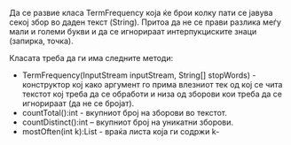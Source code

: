 Да се развие класа TermFrequency која ќе брои колку пати се јавува секој збор во даден текст (String). Притоа да не се прави разлика меѓу мали и големи букви и да се игнорираат интерпукциските знаци (запирка, точка).

Класата треба да ги има следните методи:

* TermFrequency(InputStream inputStream, String[] stopWords) - конструктор кој како аргумент го прима влезниот тек од кој се чита текстот кој треба да се обработи и низа од зборови кои треба да се игнорираат (да не се бројат).
* countTotal():int - вкупниот број на зборови во текстот.
* countDistinct():int – вкупниот број на уникатни зборови.
* mostOften(int k):List<String> - враќа листа која ги содржи k-